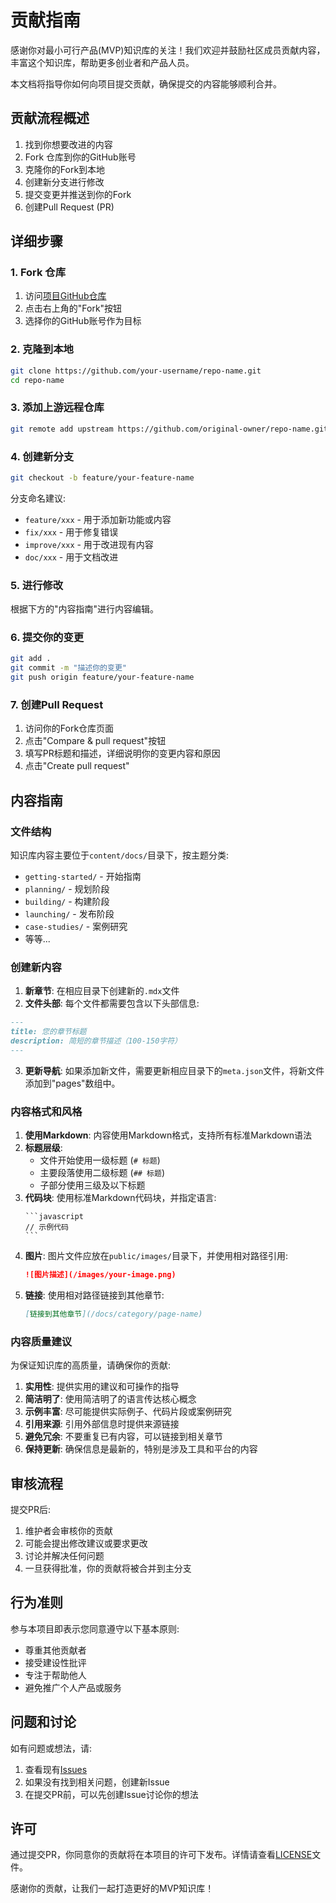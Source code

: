 # 贡献指南

感谢你对最小可行产品(MVP)知识库的关注！我们欢迎并鼓励社区成员贡献内容，丰富这个知识库，帮助更多创业者和产品人员。

本文档将指导你如何向项目提交贡献，确保提交的内容能够顺利合并。

## 贡献流程概述

1. 找到你想要改进的内容
2. Fork 仓库到你的GitHub账号
3. 克隆你的Fork到本地
4. 创建新分支进行修改
5. 提交变更并推送到你的Fork
6. 创建Pull Request (PR)

## 详细步骤

### 1. Fork 仓库

1. 访问[项目GitHub仓库](https://github.com/your-repo-url)
2. 点击右上角的"Fork"按钮
3. 选择你的GitHub账号作为目标

### 2. 克隆到本地

```bash
git clone https://github.com/your-username/repo-name.git
cd repo-name
```

### 3. 添加上游远程仓库

```bash
git remote add upstream https://github.com/original-owner/repo-name.git
```

### 4. 创建新分支

```bash
git checkout -b feature/your-feature-name
```

分支命名建议:
- `feature/xxx` - 用于添加新功能或内容
- `fix/xxx` - 用于修复错误
- `improve/xxx` - 用于改进现有内容
- `doc/xxx` - 用于文档改进

### 5. 进行修改

根据下方的"内容指南"进行内容编辑。

### 6. 提交你的变更

```bash
git add .
git commit -m "描述你的变更"
git push origin feature/your-feature-name
```

### 7. 创建Pull Request

1. 访问你的Fork仓库页面
2. 点击"Compare & pull request"按钮
3. 填写PR标题和描述，详细说明你的变更内容和原因
4. 点击"Create pull request"

## 内容指南

### 文件结构

知识库内容主要位于`content/docs/`目录下，按主题分类:

- `getting-started/` - 开始指南
- `planning/` - 规划阶段
- `building/` - 构建阶段
- `launching/` - 发布阶段
- `case-studies/` - 案例研究
- 等等...

### 创建新内容

1. **新章节**: 在相应目录下创建新的`.mdx`文件
2. **文件头部**: 每个文件都需要包含以下头部信息:

```md
---
title: 您的章节标题
description: 简短的章节描述（100-150字符）
---
```

3. **更新导航**: 如果添加新文件，需要更新相应目录下的`meta.json`文件，将新文件添加到"pages"数组中。

### 内容格式和风格

1. **使用Markdown**: 内容使用Markdown格式，支持所有标准Markdown语法
2. **标题层级**: 
   - 文件开始使用一级标题 (`# 标题`)
   - 主要段落使用二级标题 (`## 标题`)
   - 子部分使用三级及以下标题
3. **代码块**: 使用标准Markdown代码块，并指定语言:
   ````
   ```javascript
   // 示例代码
   ```
   ````
4. **图片**: 图片文件应放在`public/images/`目录下，并使用相对路径引用:
   ```md
   ![图片描述](/images/your-image.png)
   ```
5. **链接**: 使用相对路径链接到其他章节:
   ```md
   [链接到其他章节](/docs/category/page-name)
   ```

### 内容质量建议

为保证知识库的高质量，请确保你的贡献:

1. **实用性**: 提供实用的建议和可操作的指导
2. **简洁明了**: 使用简洁明了的语言传达核心概念
3. **示例丰富**: 尽可能提供实际例子、代码片段或案例研究
4. **引用来源**: 引用外部信息时提供来源链接
5. **避免冗余**: 不要重复已有内容，可以链接到相关章节
6. **保持更新**: 确保信息是最新的，特别是涉及工具和平台的内容

## 审核流程

提交PR后:

1. 维护者会审核你的贡献
2. 可能会提出修改建议或要求更改
3. 讨论并解决任何问题
4. 一旦获得批准，你的贡献将被合并到主分支

## 行为准则

参与本项目即表示您同意遵守以下基本原则:

- 尊重其他贡献者
- 接受建设性批评
- 专注于帮助他人
- 避免推广个人产品或服务

## 问题和讨论

如有问题或想法，请:

1. 查看现有[Issues](https://github.com/your-repo-url/issues)
2. 如果没有找到相关问题，创建新Issue
3. 在提交PR前，可以先创建Issue讨论你的想法

## 许可

通过提交PR，你同意你的贡献将在本项目的许可下发布。详情请查看[LICENSE](LICENSE)文件。

感谢你的贡献，让我们一起打造更好的MVP知识库！ 
